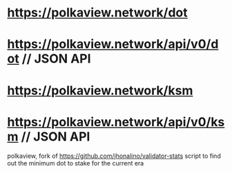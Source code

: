 # https://polkaview.network/dot
# https://polkaview.network/api/v0/dot // JSON API

# https://polkaview.network/ksm
# https://polkaview.network/api/v0/ksm // JSON API


polkaview, fork of https://github.com/jhonalino/validator-stats script to find out the minimum dot to stake for the current era 
